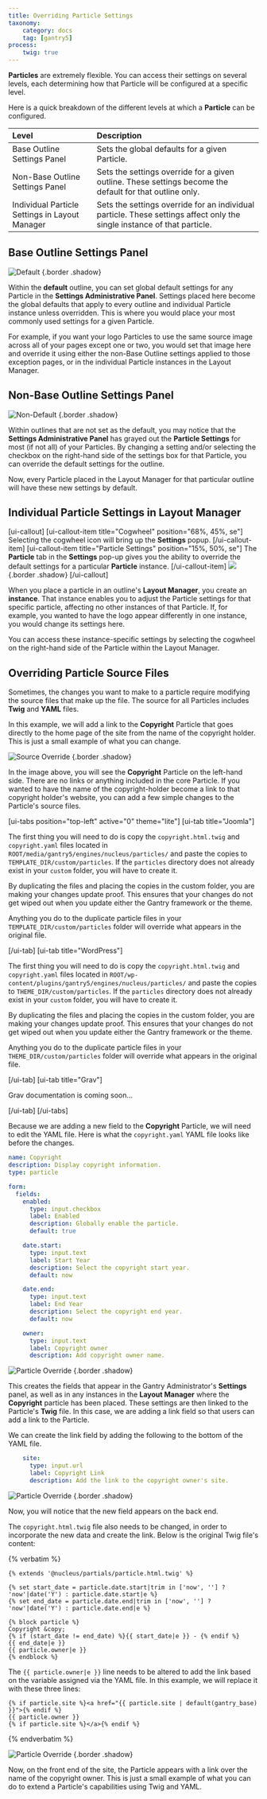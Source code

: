 ```yaml
---
title: Overriding Particle Settings
taxonomy:
    category: docs
    tag: [gantry5]
process:
    twig: true
---
```


**Particles** are extremely flexible. You can access their settings on several levels, each determining how that Particle will be configured at a specific level.

Here is a quick breakdown of the different levels at which a **Particle** can be configured.

| Level                                          | Description                                                                                                             |
| :-----                                         | :-----                                                                                                                  |
| Base Outline Settings Panel                    | Sets the global defaults for a given Particle.                                                                          |
| Non-Base Outline Settings Panel                | Sets the settings override for a given outline. These settings become the default for that outline only.                |
| Individual Particle Settings in Layout Manager | Sets the settings override for an individual particle. These settings affect only the single instance of that particle. |

## Base Outline Settings Panel

![Default](particle_1.png) {.border .shadow}

Within the **default** outline, you can set global default settings for any Particle in the **Settings Administrative Panel**. Settings placed here become the global defaults that apply to every outline and individual Particle instance unless overridden. This is where you would place your most commonly used settings for a given Particle.

For example, if you want your logo Particles to use the same source image across all of your pages except one or two, you would set that image here and override it using either the non-Base Outline settings applied to those exception pages, or in the individual Particle instances in the Layout Manager.

## Non-Base Outline Settings Panel

![Non-Default](particle_2.png) {.border .shadow}

Within outlines that are not set as the default, you may notice that the **Settings Administrative Panel** has grayed out the **Particle Settings** for most (if not all) of your Particles. By changing a setting and/or selecting the checkbox on the right-hand side of the settings box for that Particle, you can override the default settings for the outline. 

Now, every Particle placed in the Layout Manager for that particular outline will have these new settings by default.

## Individual Particle Settings in Layout Manager

[ui-callout]
[ui-callout-item title="Cogwheel" position="68%, 45%, se"]
Selecting the cogwheel icon will bring up the **Settings** popup.
[/ui-callout-item]
[ui-callout-item title="Particle Settings" position="15%, 50%, se"]
The **Particle** tab in the **Settings** pop-up gives you the ability to override the default settings for a particular **Particle** instance.
[/ui-callout-item]
![](menu_item_settings.png) {.border .shadow}
[/ui-callout]

When you place a particle in an outline's **Layout Manager**, you create an **instance**. That instance enables you to adjust the Particle settings for that specific particle, affecting no other instances of that Particle. If, for example, you wanted to have the logo appear differently in one instance, you would change its settings here.

You can access these instance-specific settings by selecting the cogwheel on the right-hand side of the Particle within the Layout Manager.

## Overriding Particle Source Files

Sometimes, the changes you want to make to a particle require modifying the source files that make up the file. The source for all Particles includes **Twig** and **YAML** files.

In this example, we will add a link to the **Copyright** Particle that goes directly to the home page of the site from the name of the copyright holder. This is just a small example of what you can change. 

![Source Override](source_1.png) {.border .shadow}

In the image above, you will see the **Copyright** Particle on the left-hand side. There are no links or anything included in the core Particle. If you wanted to have the name of the copyright-holder become a link to that copyright holder's website, you can add a few simple changes to the Particle's source files.

[ui-tabs position="top-left" active="0" theme="lite"]
[ui-tab title="Joomla"]

The first thing you will need to do is copy the `copyright.html.twig` and `copyright.yaml` files located in `ROOT/media/gantry5/engines/nucleus/particles/` and paste the copies to `TEMPLATE_DIR/custom/particles`. If the `particles` directory does not already exist in your `custom` folder, you will have to create it.

By duplicating the files and placing the copies in the custom folder, you are making your changes update proof. This ensures that your changes do not get wiped out when you update either the Gantry framework or the theme.

Anything you do to the duplicate particle files in your `TEMPLATE_DIR/custom/particles` folder will override what appears in the original file.

[/ui-tab]
[ui-tab title="WordPress"]

The first thing you will need to do is copy the `copyright.html.twig` and `copyright.yaml` files located in `ROOT/wp-content/plugins/gantry5/engines/nucleus/particles/` and paste the copies to `THEME_DIR/custom/particles`. If the `particles` directory does not already exist in your `custom` folder, you will have to create it.

By duplicating the files and placing the copies in the custom folder, you are making your changes update proof. This ensures that your changes do not get wiped out when you update either the Gantry framework or the theme.

Anything you do to the duplicate particle files in your `THEME_DIR/custom/particles` folder will override what appears in the original file.

[/ui-tab]
[ui-tab title="Grav"]

Grav documentation is coming soon...

[/ui-tab]
[/ui-tabs]

Because we are adding a new field to the **Copyright** Particle, we will need to edit the YAML file. Here is what the `copyright.yaml` YAML file looks like before the changes.

```yaml
name: Copyright
description: Display copyright information.
type: particle

form:
  fields:
    enabled:
      type: input.checkbox
      label: Enabled
      description: Globally enable the particle.
      default: true

    date.start:
      type: input.text
      label: Start Year
      description: Select the copyright start year.
      default: now

    date.end:
      type: input.text
      label: End Year
      description: Select the copyright end year.
      default: now

    owner:
      type: input.text
      label: Copyright owner
      description: Add copyright owner name.
```

![Particle Override](source_3.png) {.border .shadow}

This creates the fields that appear in the Gantry Administrator's **Settings** panel, as well as in any instances in the **Layout Manager** where the **Copyright** particle has been placed. These settings are then linked to the Particle's **Twig** file. In this case, we are adding a link field so that users can add a link to the Particle.

We can create the link field by adding the following to the bottom of the YAML file.

```yaml
    site:
      type: input.url
      label: Copyright Link
      description: Add the link to the copyright owner's site.
```

![Particle Override](source_2.png) {.border .shadow}

Now, you will notice that the new field appears on the back end.

The `copyright.html.twig` file also needs to be changed, in order to incorporate the new data and create the link. Below is the original Twig file's content:

{% verbatim %}
```twig
{% extends '@nucleus/partials/particle.html.twig' %}

{% set start_date = particle.date.start|trim in ['now', ''] ? 'now'|date('Y') : particle.date.start|e %}
{% set end_date = particle.date.end|trim in ['now', ''] ? 'now'|date('Y') : particle.date.end|e %}

{% block particle %}
Copyright &copy;
{% if (start_date != end_date) %}{{ start_date|e }} - {% endif %}
{{ end_date|e }}
{{ particle.owner|e }}
{% endblock %}
```

The `{{ particle.owner|e }}` line needs to be altered to add the link based on the variable assigned via the YAML file. In this example, we will replace it with these three lines:

```twig
{% if particle.site %}<a href="{{ particle.site | default(gantry_base) }}">{% endif %}
{{ particle.owner }}
{% if particle.site %}</a>{% endif %}
```
{% endverbatim %}

![Particle Override](source_4.png) {.border .shadow}

Now, on the front end of the site, the Particle appears with a link over the name of the copyright owner. This is just a small example of what you can do to extend a Particle's capabilities using Twig and YAML.